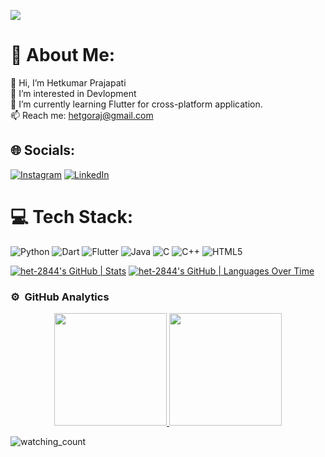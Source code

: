 ![](https://quotes-github-readme.vercel.app/api?type=horizontal&theme=light)


# 💫 About Me:
👋 Hi, I’m Hetkumar Prajapati<br>👀 I’m interested in Devlopment<br>🌱 I’m currently learning Flutter for cross-platform application.<br>📫 Reach me: hetgoraj@gmail.com



## 🌐 Socials:
[![Instagram](https://img.shields.io/badge/Instagram-%23E4405F.svg?logo=Instagram&logoColor=white)](https://www.instagram.com/het226/) [![LinkedIn](https://img.shields.io/badge/LinkedIn-%230077B5.svg?logo=linkedin&logoColor=white)](https://www.linkedin.com/in/hetkumar-prajapati/) 

# 💻 Tech Stack:
![Python](https://img.shields.io/badge/python-3670A0?style=for-the-badge&logo=python&logoColor=ffdd54)
![Dart](https://img.shields.io/badge/dart-%230175C2.svg?style=for-the-badge&logo=dart&logoColor=white)
![Flutter](https://img.shields.io/badge/Flutter-%2302569B.svg?style=for-the-badge&logo=Flutter&logoColor=white) 
![Java](https://img.shields.io/badge/java-%23ED8B00.svg?style=for-the-badge&logo=openjdk&logoColor=white) 
![C](https://img.shields.io/badge/c-%2300599C.svg?style=for-the-badge&logo=c&logoColor=white) 
![C++](https://img.shields.io/badge/c++-%2300599C.svg?style=for-the-badge&logo=c%2B%2B&logoColor=white) 
![HTML5](https://img.shields.io/badge/html5-%23E34F26.svg?style=for-the-badge&logo=html5&logoColor=white) 

[![het-2844's GitHub | Stats](https://stats.quine.sh/het-2844/github?theme=dark)](https://quine.sh?utm_source=widgets&utm_campaign=het-2844)
[![het-2844's GitHub | Languages Over Time](https://stats.quine.sh/het-2844/languages-over-time?theme=dark)](https://quine.sh?utm_source=widgets&utm_campaign=het-2844)

### ⚙️ &nbsp;GitHub Analytics

<p align="center">
<a href="https://github.com/prajapatihet">
  <img height="180em" src="https://github-readme-stats-eight-theta.vercel.app/api?username=prajapatihet&show_icons=true&theme=algolia&include_all_commits=true&count_private=true"/>
  <img height="180em" src="https://github-readme-stats-eight-theta.vercel.app/api/top-langs/?username=prajapatihet&layout=compact&langs_count=8&theme=algolia"/>
</a>
</p>

<img src="https://komarev.com/ghpvc/?username=prajapatihet&color=brightgreen" alt="watching_count" />


